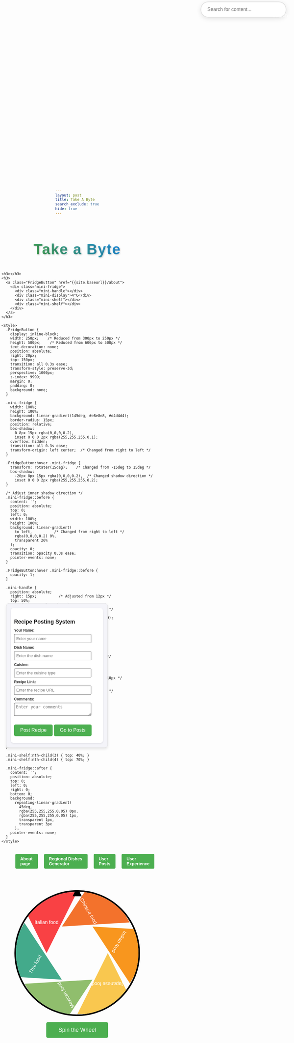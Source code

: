 ```yaml
---
layout: post
title: Take A Byte
search_exclude: true
hide: true
---
```


<div style="text-align: center; margin: 0;">
    <h1 style="font-size: 48px; font-weight: bold; color: #4CAF50; text-shadow: 2px 2px 4px rgba(0, 0, 0, 0.2); background: -webkit-linear-gradient(45deg, #4CAF50, #2196F3); -webkit-background-clip: text; -webkit-text-fill-color: transparent; letter-spacing: 2px;">Take a Byte</h1>
</div>

<!--menu: nav/home.html-->

<html lang="en">
<head>
    <meta charset="UTF-8">
    <meta name="viewport" content="width=device-width, initial-scale=1.0">
    <title>Website Search</title>
    <style>
        body {
            font-family: Arial, sans-serif;
            margin: 0;
            padding: 0;
        }
        .search-container {
            position: fixed;
            top: 5px;
            right: 5px;
            width: 300px;
            transition: all 0.3s ease;
            z-index: 99999;
        }
        .search-container * {
            z-index: 99999;
        }
        .search-container input[type="text"] {
            width: calc(100% - 20px);
            padding: 15px 45px 15px 20px;
            font-size: 16px;
            border: 2px solid #e0e0e0;
            border-radius: 25px;
            background: rgba(255, 255, 255, 0.95);
            backdrop-filter: blur(5px);
            box-shadow: 0 4px 15px rgba(0, 0, 0, 0.1);
            transition: all 0.3s ease;
            position: relative;
        }
        .search-container input[type="text"]:focus {
            width: calc(100% + 50px);
            border-color: #4CAF50;
            box-shadow: 0 6px 20px rgba(76, 175, 80, 0.2);
            outline: none;
        }
        .search-container button {
            position: absolute;
            right: 5px;
            top: 50%;
            transform: translateY(-50%);
            background: none;
            border: none;
            padding: 10px;
            cursor: pointer;
            transition: all 0.3s ease;
        }
        .search-container button:hover {
            transform: translateY(-50%) scale(1.1);
        }
        .search-icon {
            width: 20px;
            height: 20px;
            border: 2px solid #4CAF50;
            border-radius: 50%;
            position: relative;
        }
        .search-icon::after {
            content: '';
            position: absolute;
            right: -7px;
            bottom: -7px;
            width: 10px;
            height: 2px;
            background: #4CAF50;
            transform: rotate(45deg);
        }
        .results {
            position: absolute;
            top: 100%;
            left: 0;
            right: 0;
            margin-top: 10px;
            background: rgba(255, 255, 255, 0.95);
            backdrop-filter: blur(10px);
            border-radius: 15px;
            box-shadow: 0 8px 25px rgba(0, 0, 0, 0.1);
            max-height: 300px;
            overflow-y: auto;
            opacity: 0;
            transform: translateY(-10px);
            transition: all 0.3s ease;
            z-index: 1000;
        }
        .results.show {
            opacity: 1;
            transform: translateY(0);
        }
        .results a {
            display: block;
            padding: 12px 20px;
            color: #333;
            text-decoration: none;
            border-bottom: 1px solid #eee;
            transition: all 0.2s ease;
        }
        .results a:hover {
            background: rgba(76, 175, 80, 0.1);
            padding-left: 25px;
        }
        .results a:last-child {
            border-bottom: none;
        }
        .aboutButton {
            display: inline-block;
            padding: 10px 20px;
            font-size: 18px;
            color: white !important;
            background-color: #4CAF50;
            text-decoration: none;
            border-radius: 8px;
            transition: background 0.3s ease, transform 0.2s ease;
            margin-top: -80px;
        }
        .aboutButton:hover {
            background-color: #45a049;
            transform: scale(1.05);
            color: white !important;
        }
        /* Add specific style for the link */
        h3 a.aboutButton {
            color: white !important;
        }
        #search-results {
            position: fixed;
            z-index: 99999;
            background: white;
            width: 300px;
            box-shadow: 0 4px 15px rgba(0, 0, 0, 0.1);
        }
    </style>
</head>
<body>
    <div class="search-container">
        <input type="text" id="searchInput" placeholder="Search for content...">
        <button onclick="performSearch()">Search</button>
        <div class="results" id="results">
            <!-- Search results will appear here -->
        </div>
    </div>
    
<script>
        // List of all pages and their content
        const pages = [
            { url: '/flocker_frontend_period4/navigation/about', title: 'About', keywords: ['about', 'team', 'company', 'fridge'] },
            { url: '/flocker_frontend_period4/navigation/cuisine/thai', title: 'Thai Cuisine', keywords: ['thai', 'food', 'asian', 'cuisine'] },
            { url: '/flocker_frontend_period4/navigation/cuisine/indian', title: 'Indian Cuisine', keywords: ['indian', 'food', 'curry', 'cuisine'] },
            { url: '/flocker_frontend_period4/navigation/cuisine/italian', title: 'Italian Cuisine', keywords: ['italian', 'pasta', 'pizza', 'cuisine'] },
            { url: '/flocker_frontend_period4/navigation/buttons/posting', title: 'Post Recipe', keywords: ['post', 'recipe', 'share', 'create'] },
            { url: '/flocker_frontend_period4/navigation/feedback', title: 'Feedback', keywords: ['feedback', 'comments', 'suggestions'] },
            { url: '/flocker_frontend_period4/natcountrygen', title: 'NatCountryGen', keywords: ['generator', 'country', 'national'] }
            // Add more pages as needed
        ];

        function performSearch() {
            const query = document.getElementById('searchInput').value.trim().toLowerCase();
            const resultsContainer = document.getElementById('results');
            resultsContainer.innerHTML = '';

            if (!query) {
                resultsContainer.classList.remove('show');
                return;
            }

            const matchingPages = pages.filter(page => 
                page.keywords.some(keyword => keyword.includes(query)) ||
                page.title.toLowerCase().includes(query)
            );

            if (matchingPages.length === 0) {
                resultsContainer.innerHTML = '<div style="padding: 12px 20px; color: #666;">No results found</div>';
            } else {
                matchingPages.forEach(page => {
                    const link = document.createElement('a');
                    link.href = page.url;
                    link.textContent = page.title;
                    resultsContainer.appendChild(link);
                });
            }

            resultsContainer.classList.add('show');
        }

        // Add event listener for real-time search
        document.getElementById('searchInput').addEventListener('input', performSearch);

        // Close results when clicking outside
        document.addEventListener('click', (e) => {
            const resultsContainer = document.getElementById('results');
            const searchContainer = document.querySelector('.search-container');
            if (!searchContainer.contains(e.target)) {
                resultsContainer.classList.remove('show');
            }
        });
    </script>

    <h3></h3>
    <h3>
      <a class="FridgeButton" href="{{site.baseurl}}/about">
        <div class="mini-fridge">
          <div class="mini-handle"></div>
          <div class="mini-display">4°C</div>
          <div class="mini-shelf"></div>
          <div class="mini-shelf"></div>
        </div>
      </a>
    </h3>

    <style>
      .FridgeButton {
        display: inline-block;
        width: 250px;    /* Reduced from 300px to 250px */
        height: 500px;    /* Reduced from 600px to 500px */
        text-decoration: none;
        position: absolute;
        right: 20px;
        top: 150px;
        transition: all 0.3s ease;
        transform-style: preserve-3d;
        perspective: 1000px;
        z-index: 9999;
        margin: 0;
        padding: 0;
        background: none;
      }

      .mini-fridge {
        width: 100%;
        height: 100%;
        background: linear-gradient(145deg, #e8e8e8, #d4d4d4);
        border-radius: 15px;
        position: relative;
        box-shadow: 
          0 8px 15px rgba(0,0,0,0.2),
          inset 0 0 0 2px rgba(255,255,255,0.1);
        overflow: hidden;
        transition: all 0.3s ease;
        transform-origin: left center;  /* Changed from right to left */
      }

      .FridgeButton:hover .mini-fridge {
        transform: rotateY(15deg);    /* Changed from -15deg to 15deg */
        box-shadow: 
          -20px 8px 15px rgba(0,0,0,0.2),  /* Changed shadow direction */
          inset 0 0 0 2px rgba(255,255,255,0.2);
      }

      /* Adjust inner shadow direction */
      .mini-fridge::before {
        content: '';
        position: absolute;
        top: 0;
        left: 0;
        width: 100%;
        height: 100%;
        background: linear-gradient(
          to left,          /* Changed from right to left */
          rgba(0,0,0,0.2) 0%,
          transparent 20%
        );
        opacity: 0;
        transition: opacity 0.3s ease;
        pointer-events: none;
      }

      .FridgeButton:hover .mini-fridge::before {
        opacity: 1;
      }

      .mini-handle {
        position: absolute;
        right: 15px;          /* Adjusted from 12px */
        top: 50%;
        transform: translateY(-50%);
        width: 12px;          /* Increased from 10px */
        height: 60%;
        background: linear-gradient(90deg, #888, #999);
        border-radius: 4px;
        box-shadow: 
          inset -1px 0 3px rgba(0,0,0,0.3),
          1px 0 2px rgba(255,255,255,0.5);
      }

      .mini-display {
        position: absolute;
        top: 20px;            /* Adjusted from 15px */
        left: 50%;
        transform: translateX(-50%);
        background: #000;
        color: #00ff00;
        padding: 6px 12px;    /* Increased from 4px 10px */
        border-radius: 4px;
        font-family: 'Digital', monospace;
        font-size: 16px;      /* Increased from 14px */
        box-shadow: 
          inset 0 0 3px rgba(0,255,0,0.5),
          0 0 5px rgba(0,0,0,0.2);
      }

      .mini-shelf {
        position: absolute;
        left: 10%;
        width: 80%;
        height: 1px;
        background: rgba(0,0,0,0.1);
        box-shadow: 0 1px 2px rgba(255,255,255,0.5);
      }

      .mini-shelf:nth-child(3) { top: 40%; }
      .mini-shelf:nth-child(4) { top: 70%; }

      .mini-fridge::after {
        content: '';
        position: absolute;
        top: 0;
        left: 0;
        right: 0;
        bottom: 0;
        background: 
          repeating-linear-gradient(
            45deg,
            rgba(255,255,255,0.05) 0px,
            rgba(255,255,255,0.05) 1px,
            transparent 1px,
            transparent 3px
          );
        pointer-events: none;
      }
    </style>
</body>


</html>

<style>
    .nav-links {
        display: grid;
        grid-template-columns: repeat(2, auto); /* Two columns */
        grid-template-rows: repeat(2, auto); /* Two rows */
        gap: 10px;
        justify-content: center;
        margin: 20px 0;
    }

    .nav-links h3 {
        margin: 0;
    }

    .nav-links a {
        font-size: 14px;  /* Increased from 12px */
        padding: 8px 16px;  /* Increased from 6px 12px */
        background-color: #4CAF50;
        color: white;
        text-decoration: none;
        border-radius: 4px;
        display: inline-block;
    }

    .nav-links a:hover {
        background-color: #45a049;
    }
</style>

<div style="display: flex; justify-content: center; align-items: center; flex-direction: column;">
    <div class="nav-links" style="display: flex; justify-content: center; gap: 20px; margin-left: 50px;">
        <h3><a href="{{site.baseurl}}/navigation/about">About page</a></h3>
        <h3><a href="{{site.baseurl}}/natcountrygen">Regional Dishes Generator</a></h3>
        <h3><a href="{{site.baseurl}}/navigation/buttons/posting">User Posts</a></h3>
        <h3><a href="{{site.baseurl}}/navigation/feedback">User Experience</a></h3>
    </div>

<head>
    <meta charset="UTF-8">
    <meta name="viewport" content="width=device-width, initial-scale=1.0">
    <title>Random Cuisine Spinner</title>
    <style>
        body {
            font-family: Arial, sans-serif;
            display: flex;
            flex-direction: column;
            justify-content: center;
            align-items: center;
            height: 100vh;
            margin: 0;
            background-color: #f4f4f9;
        }
        .wheel-container {
            position: relative;
            width: 400px;    /* Increased from 300px */
            height: 400px;   /* Increased from 300px */
            border-radius: 50%;
            border: 5px solid #000;
            overflow: hidden;
            margin-top: 50px;
        }
        .wheel {
            width: 100%;
            height: 100%;
            position: absolute;
            transform-origin: center;
            transition: transform 5s cubic-bezier(0.33, 1, 0.68, 1);
        }
        .slice {
            position: absolute;
            width: 50%;
            height: 50%;
            background-color: #eee;
            border: 2px solid #ccc;
            box-sizing: border-box;
            clip-path: polygon(0% 0%, 100% 0%, 50% 100%);
            transform-origin: 100% 100%;
            display: flex; 
            justify-content: center;  
            align-items: center; 
            color: white;  
            font-size: 16px;   /* Increased from 12px to match larger wheel */
            text-align: center; 
            padding: 5px;  
        }
        .slice:nth-child(1) { background: #f94144; transform: rotate(0deg); }
        .slice:nth-child(2) { background: #f3722c; transform: rotate(60deg); }
        .slice:nth-child(3) { background: #f8961e; transform: rotate(120deg); }
        .slice:nth-child(4) { background: #f9c74f; transform: rotate(180deg); }
        .slice:nth-child(5) { background: #90be6d; transform: rotate(240deg); }
        .slice:nth-child(6) { background: #43aa8b; transform: rotate(300deg); }
        .pointer {
            position: absolute;
            top: -15px;
            left: 50%;
            width: 0;
            height: 0;
            border-left: 15px solid transparent;
            border-right: 15px solid transparent;
            border-bottom: 30px solid #000;
            transform: translateX(-50%);
            z-index: 1;
        }
        button {
            margin-top: 20px;
            padding: 10px 20px;
            font-size: 16px;
            cursor: pointer;
            background-color: #4caf50;
            color: white;
            border: none;
            border-radius: 5px;
        }
        button:disabled {
            background-color: #aaa;
            cursor: not-allowed;
        }
        #result {
            margin-top: 20px;
            font-size: 20px;
            font-weight: bold;
            color: #333;
        }
        #spinButton {
          transform: translateX(50%)
        }
    </style>
</head>
<body>
    <div class="wheel-container">
        <div class="pointer"></div>
        <div class="wheel" id="wheel">
            <div class="slice">Italian food</div>
            <div class="slice">Chinese food</div>
            <div class="slice">Indian food</div>
            <div class="slice">Japanese food</div>
            <div class="slice">Mexican food</div>
            <div class="slice">Thai food</div>
        </div>
    </div>
    <button id="spinButton" style="transform: none; margin-top: 20px; padding: 15px 40px; font-size: 18px; min-width: 200px;" onclick="spinWheel()">Spin the Wheel</button>
    <div id="result"></div>

<script>
        let currentRotation = 0;
        const spinButton = document.getElementById('spinButton');
        const resultDiv = document.getElementById('result');

        // Add single wheel sound effect
        const spinSound = new Audio('https://cdn.freesound.org/previews/242/242501_4414128-lq.mp3');  // Click sound for spin

        function spinWheel() {
            spinButton.disabled = true;
            
            // Play spin sound
            spinSound.volume = 0.3;
            spinSound.play();

            const wheel = document.getElementById('wheel');
            const randomRotations = Math.floor(Math.random() * 4) + 5;
            const randomSlice = Math.floor(Math.random() * 360);
            const totalRotation = randomRotations * 360 + randomSlice;

            currentRotation += totalRotation;
            wheel.style.transform = `rotate(${currentRotation}deg)`;

            setTimeout(() => {
                spinButton.disabled = false;
                const normalizedRotation = currentRotation % 360;
                const sliceIndex = (6 - Math.floor(normalizedRotation / 60)) % 6;
                const slices = document.querySelectorAll('.slice');
                const selectedCuisine = slices[sliceIndex].textContent;
                resultDiv.textContent = `The Spinner Chose: ${selectedCuisine}`;
                createDynamicButton(selectedCuisine);
            }, 5000);
        }

        // Function to create a button and set its link based on the selected cuisine
        function createDynamicButton(selectedCuisine) {
            // Clear any existing button
            const existingButton = document.querySelector(".dynamic-link");
            if (existingButton) existingButton.remove();

            // Get the link associated with the selected cuisine
            const link = cuisinePages[selectedCuisine];

            if (link) {
                // Create a button element
                const button = document.createElement("button");
                button.textContent = `Go to ${selectedCuisine.charAt(0).toUpperCase() + selectedCuisine.slice(1)} Cuisine`;
                button.classList.add("dynamic-link");

                // Add a click event to redirect to the page
                button.addEventListener("click", () => {
                    window.location.href = link;
                });

                // Append the button to the document body (or another container)
                document.body.appendChild(button);
            }
        }

        // Object mapping variable values to URLs
        const cuisinePages = {
            "Italian food": "{{site.baseurl}}/navigation/cuisine/italian",
            "Chinese food": "{{site.baseurl}}/navigation/cuisine/chinese",
            "Indian food": "{{site.baseurl}}/navigation/cuisine/indian",
            "Japanese food": "{{site.baseurl}}/navigation/cuisine/japanese",
            "Mexican food": "{{site.baseurl}}/navigation/cuisine/mexican",
            "Thai food": "{{site.baseurl}}/navigation/cuisine/thai"
        };
    </script>
</body>







<head>
  <title>Recipe Posting System</title>
  <style>
        /* Wrapper to isolate the container */
        .recipe-wrapper {
        position: absolute;
        top: 55%; /* Reduced from 60% to move it higher */
        left: 20px;
        transform: translateY(-50%);
        padding: 15px;
        max-width: 300px;  /* Reduced from 400px to 300px */
        background-color: #f4f4f9;
        border: 1px solid #ddd;
        border-radius: 10px;
        box-shadow: 0 4px 8px rgba(0, 0, 0, 0.1);
        font-size: 12px;
        }
        body {
        margin: 0;
        padding: 0;
        background-color: #fdfdfd;
        }
        .container {
        background: white;
        padding: 20px;
        border-radius: 8px;
        box-shadow: 0 2px 5px rgba(0, 0, 0, 0.1);
        }
        form label {
        display: block; /* Labels on their own line */
        margin-bottom: 5px; /* Small spacing below the label */
        font-weight: bold;
        color: #333;
        }
        .recipe-wrapper h1 {
            font-size: 18px;
            margin-bottom: 10px;
        }
        .recipe-wrapper input,
        .recipe-wrapper textarea {
            width: 90%;
            padding: 5px;
            margin-bottom: 8px;
        }
        .recipe-wrapper .container {
            padding: 10px;
        }
        .discover-more-button {
          display: inline-block;
          margin-top: 10px;
          padding: 10px 15px;
          background-color: #007BFF;
          color: white;
          text-decoration: none;
          border-radius: 5px;
          font-size: 1rem;
      }
      .discover-more-button:hover {
          background-color: #0056b3;
      }
    </style>
</head>

<body>
  <section class="recipe-wrapper">
    <div class="container">
        <h1>Recipe Posting System</h1>
        <form id="recipeForm">
        <label for="name">Your Name:</label>
        <input type="text" id="name" placeholder="Enter your name" required>
        <label for="dish">Dish Name:</label>
        <input type="text" id="dish" placeholder="Enter the dish name" required>
        <label for="cuisine">Cuisine:</label>
        <input type="text" id="cuisine" placeholder="Enter the cuisine type" required>
        <label for="link">Recipe Link:</label>
        <input type="url" id="link" placeholder="Enter the recipe URL" required>
        <label for="comments">Comments:</label>
        <textarea id="comments" placeholder="Enter your comments" required></textarea>
        <button type="submit">Post Recipe</button>
        <button type="button" onclick="window.location.href='/flocker_frontend_period4/navigation/buttons/posting';">Go to Posts</button>
        </form>
        <div id="postsContainer">
        </div>
    </div>


  <script>
      var pythonURI;
      if (location.hostname === "localhost") {
        pythonURI = "http://localhost:8887";
      } else if (location.hostname === "127.0.0.1") {
        pythonURI = "http://127.0.0.1:8887";
      } else {
        pythonURI = "https://takeabyte.stu.nighthawkcodingsociety.com";
      }

      document.getElementById("recipeForm").addEventListener("submit", async function (e) {
        e.preventDefault();

        const name = document.getElementById("name").value;
        const dish = document.getElementById("dish").value;
        const cuisine = document.getElementById("cuisine").value;
        const link = document.getElementById("link").value;
        const comments = document.getElementById("comments").value;

        const post = { name, dish, cuisine, link, comments };

        try {
          const response = await fetch(pythonURI + "/api/posting/create", {
            method: "POST",
            headers: { "Content-Type": "application/json" },
            body: JSON.stringify(post)
          });

          if (response.ok) {
            document.querySelector(".container").innerHTML = `
              <p>Your recipe has been posted!</p>
              <p><a href="/flocker_frontend_period4/navigation/buttons/posting" class="discover-more-button">Discover More</a></p>
            `;
          } else {
            alert("Error posting recipe.");
          }
        } catch (error) {
          console.error("Error:", error);
        }
      });
    </script>

